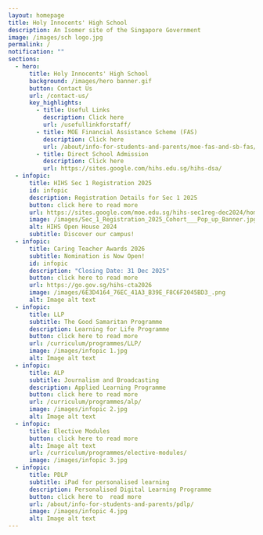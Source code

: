 ```yaml
---
layout: homepage
title: Holy Innocents' High School
description: An Isomer site of the Singapore Government
image: /images/sch logo.jpg
permalink: /
notification: ""
sections:
  - hero:
      title: Holy Innocents' High School
      background: /images/hero banner.gif
      button: Contact Us
      url: /contact-us/
      key_highlights:
        - title: Useful Links
          description: Click here
          url: /usefullinkforstaff/
        - title: MOE Financial Assistance Scheme (FAS)
          description: Click here
          url: /about/info-for-students-and-parents/moe-fas-and-sb-fas/
        - title: Direct School Admission
          description: Click here
          url: https://sites.google.com/hihs.edu.sg/hihs-dsa/
  - infopic:
      title: HIHS Sec 1 Registration 2025
      id: infopic
      description: Registration Details for Sec 1 2025
      button: click here to read more
      url: https://sites.google.com/moe.edu.sg/hihs-sec1reg-dec2024/home
      image: /images/Sec_1_Registration_2025_Cohort___Pop_up_Banner.jpg
      alt: HIHS Open House 2024
      subtitle: Discover our campus!
  - infopic:
      title: Caring Teacher Awards 2026
      subtitle: Nomination is Now Open!
      id: infopic
      description: "Closing Date: 31 Dec 2025"
      button: click here to read more
      url: https://go.gov.sg/hihs-cta2026
      image: /images/6E3D4164_76EC_41A3_B39E_F8C6F2045BD3_.png
      alt: Image alt text
  - infopic:
      title: LLP
      subtitle: The Good Samaritan Programme
      description: Learning for Life Programme
      button: click here to read more
      url: /curriculum/programmes/LLP/
      image: /images/infopic 1.jpg
      alt: Image alt text
  - infopic:
      title: ALP
      subtitle: Journalism and Broadcasting
      description: Applied Learning Programme
      button: click here to read more
      url: /curriculum/programmes/alp/
      image: /images/infopic 2.jpg
      alt: Image alt text
  - infopic:
      title: Elective Modules
      button: click here to read more
      alt: Image alt text
      url: /curriculum/programmes/elective-modules/
      image: /images/infopic 3.jpg
  - infopic:
      title: PDLP
      subtitle: iPad for personalised learning
      description: Personalised Digital Learning Programme
      button: click here to  read more
      url: /about/info-for-students-and-parents/pdlp/
      image: /images/infopic 4.jpg
      alt: Image alt text
---
```

